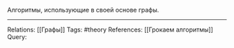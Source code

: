 Алгоритмы, использующие в своей основе графы. 

___
Relations: [[Графы]] 
Tags: #theory 
References: [[Грокаем алгоритмы]] 
Query: 